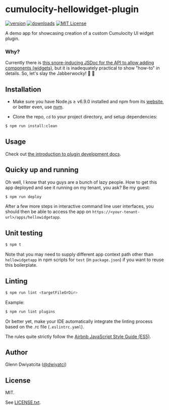 # cumulocity-hellowidget-plugin

[![version](https://img.shields.io/npm/v/cumulocity-hellowidget-plugin.svg)](https://www.npmjs.com/package/cumulocity-hellowidget-plugin)
[![downloads](https://img.shields.io/npm/dt/cumulocity-hellowidget-plugin.svg)](http://npm-stat.com/charts.html?package=cumulocity-hellowidget-plugin)
[![MIT License](https://img.shields.io/github/license/mashape/apistatus.svg)](https://raw.githubusercontent.com/dwiyatci/cumulocity-hellowidget-plugin/master/LICENSE.txt)

A demo app for showcasing creation of a custom Cumulocity UI widget plugin.

### Why?
Currently there is [this snore-inducing JSDoc for the API to allow adding components (widgets)](http://resources.cumulocity.com/documentation/jssdk/latest/#/api/c8y.ui.provider:c8yComponentsProvider), but it is inadequately practical to show "how-to" in details. So, let's slay the Jabberwocky! :hocho: :dragon_face:

## Installation
* Make sure you have Node.js ≥ v6.9.0 installed and npm from its [website](https://nodejs.org), or better even, use [nvm](https://github.com/creationix/nvm).

* Clone the repo, `cd` to your project directory, and setup dependencies:

```bash
$ npm run install:clean
```

## Usage
Check out [the introduction to plugin development docs](http://cumulocity.com/guides/web/introduction/).

## Quicky up and running
Oh well, I know that you guys are a bunch of lazy people. How to get this app deployed and see it running on my tenant, you ask? Be my guest:

```bash
$ npm run deploy
```

After a few more steps in interactive command line user interfaces, you should then be able to access the app on `https://<your-tenant-url>/apps/hellowidgetapp`.

## Unit testing
```bash
$ npm t
```

Note that you may need to supply different app context path other than `hellowidgetapp` in npm scripts for `test` (in `package.json`) if you want to reuse this boilerplate.

## Linting
```bash
$ npm run lint <targetFileOrDir>
```

Example:
```bash
$ npm run lint plugins
```

Or better yet, make your IDE automatically integrate the linting process based on the .rc file (`.eslintrc.yaml`).

The rules quite strictly follow the [Airbnb JavaScript Style Guide (ES5)](https://github.com/airbnb/javascript/tree/es5-deprecated/es5).

## Author
Glenn Dwiyatcita ([@dwiyatci](http://tiny.cc/dwiyatci))

## License
MIT.

See [LICENSE.txt](LICENSE.txt).
